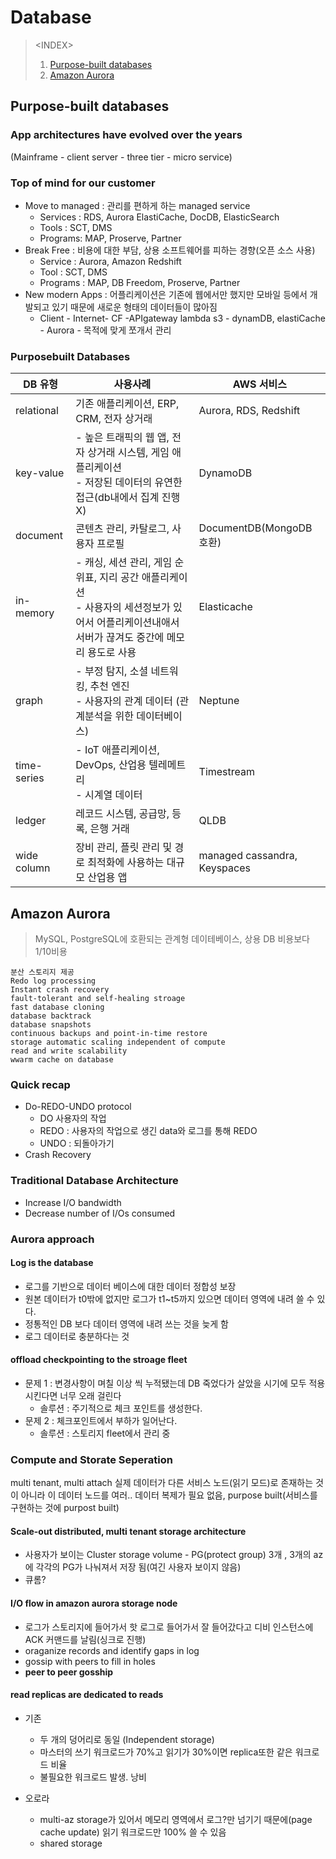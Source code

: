 # Database 
> \<INDEX>
> 1. [Purpose-built databases](##purpose-built-databases)
> 2. [Amazon Aurora](#Amazon-Aurora)


## Purpose-built databases
### App architectures have evolved over the years 
(Mainframe - client server - three tier - micro service)
### Top of mind for our customer
- Move to managed : 관리를 편하게 하는 managed service
  - Services : RDS, Aurora ElastiCache, DocDB, ElasticSearch
  - Tools : SCT, DMS
  - Programs: MAP, Proserve, Partner
- Break Free : 비용에 대한 부담, 상용 소프트웨어를 피하는 경향(오픈 소스 사용)
  - Service : Aurora, Amazon Redshift
  - Tool : SCT, DMS
  - Programs : MAP, DB Freedom, Proserve, Partner
- New modern Apps : 어플리케이션은 기존에 웹에서만 했지만 모바일 등에서 개발되고 있기 때문에 새로운 형태의 데이터들이 많아짐 
  - Client - Internet- CF -APIgateway lambda s3 - dynamDB, elastiCache - Aurora - 목적에 맞게 쪼개서 관리

### Purposebuilt Databases
|**DB 유형**|**사용사례**|**AWS 서비스**|
|--|---|--|
|relational|기존 애플리케이션, ERP, CRM, 전자 상거래|Aurora, RDS, Redshift|
|key-value| - 높은 트래픽의 웹 앱, 전자 상거래 시스템, 게임 애플리케이션<br>- 저장된 데이터의 유연한 접근(db내에서 집계 진행 X)|DynamoDB|
|document|콘텐츠 관리, 카탈로그, 사용자 프로필|DocumentDB(MongoDB 호환)|
|in-memory|- 캐싱, 세션 관리, 게임 순위표, 지리 공간 애플리케이션<br>- 사용자의 세션정보가 있어서 어플리케이션내애서 서버가 끊겨도 중간에 메모리 용도로 사용|Elasticache|
|graph|- 부정 탐지, 소셜 네트워킹, 추천 엔진<br>- 사용자의 관계 데이터 (관계분석을 위한 데이터베이스)|Neptune|
|time-series|- IoT 애플리케이션, DevOps, 산업용 텔레메트리<br>- 시계열 데이터 |Timestream|
|ledger|레코드 시스템, 공급망, 등록, 은행 거래|QLDB|
|wide column |장비 관리, 플릿 관리 및 경로 최적화에 사용하는 대규모 산업용 앱|managed cassandra, Keyspaces|

## Amazon Aurora
> MySQL, PostgreSQL에 호환되는 관계형 데이테베이스, 상용 DB 비용보다 1/10비용
```
분산 스토리지 제공 
Redo log processing
Instant crash recovery
fault-tolerant and self-healing stroage
fast database cloning
database backtrack
database snapshots
continuous backups and point-in-time restore
storage automatic scaling independent of compute
read and write scalability
wwarm cache on database
```
### Quick recap 
- Do-REDO-UNDO protocol
  - DO 사용자의 작업
  - REDO : 사용자의 작업으로 생긴 data와 로그를 통해 REDO
  - UNDO : 되돌아가기
- Crash Recovery

### Traditional Database Architecture
- Increase I/O bandwidth
- Decrease number of I/Os consumed
### Aurora approach 
#### Log is the database
- 로그를 기반으로 데이터 베이스에 대한 데이터 정합성 보장
- 원본 데이터가 t0밖에 없지만 로그가 t1~t5까지 있으면 데이터 영역에 내려 쓸 수 있다. 
- 정통적인 DB 보다 데이터 영역에 내려 쓰는 것을 늦게 함
- 로그 데이터로 충분하다는 것
#### offload checkpointing to the stroage fleet
- 문제 1 : 변경사항이 며칠 이상 씩 누적됐는데 DB 죽었다가 살았을 시기에 모두 적용시킨다면 너무 오래 걸린다
  - 솔루션 : 주기적으로 체크 포인트를 생성한다.
- 문제 2 : 체크포인트에서 부하가 일어난다.
  - 솔루션 : 스토리지 fleet에서 관리 중
### Compute and Storate Seperation
multi tenant, multi attach 실제 데이터가 다른 서비스 노드(읽기 모드)로 존재하는 것이 아니라 이 데이터 노드를 여러.. 데이터 복제가 필요 없음, purpose built(서비스를 구현하는 것에 purpost built)



#### Scale-out distributed, multi tenant storage architecture
- 사용자가 보이는 Cluster storage volume - PG(protect group) 3개 , 3개의 az에 각각의 PG가 나눠져서 저장 됨(여긴 사용자 보이지 않음) 
- 큐롬?

#### I/O flow in amazon aurora storage node
- 로그가 스토리지에 들어가서 핫 로그로 들어가서 잘 들어갔다고 디비 인스턴스에 ACK 커맨드를 날림(싱크로 진행)
- oraganize records and identify gaps in log
- gossip with peers to fill in holes
- **peer to peer gosship**

#### read replicas are dedicated to reads
- 기존
  - 두 개의 덩어리로 동일 (Independent storage)
  - 마스터의 쓰기 워크로드가 70%고 읽기가 30%이면 replica또한 같은 워크로드 비율
  - 불필요한 워크로드 발생. 낭비

- 오로라
  - multi-az storage가 있어서 메모리 영역에서 로그?만 넘기기 때문에(page cache update) 읽기 워크로드만 100% 쓸 수 있음
  - shared storage















